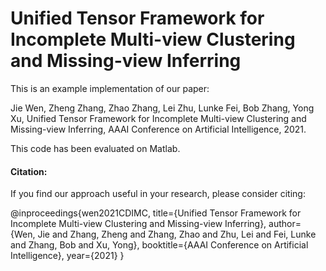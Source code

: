 # Unified Tensor Framework for Incomplete Multi-view Clustering and Missing-view Inferring
This is an example implementation of our paper:

Jie Wen, Zheng Zhang, Zhao Zhang, Lei Zhu, Lunke Fei, Bob Zhang, Yong Xu, Unified Tensor Framework for Incomplete Multi-view Clustering and Missing-view Inferring, AAAI Conference on Artificial Intelligence, 2021.

This code has been evaluated on Matlab.

#### Citation:

If you find our approach useful in your research, please consider citing:

@inproceedings{wen2021CDIMC,
  title={Unified Tensor Framework for Incomplete Multi-view Clustering and Missing-view Inferring},
  author={Wen, Jie and Zhang, Zheng and Zhang, Zhao and Zhu, Lei and Fei, Lunke and Zhang, Bob and Xu, Yong},
  booktitle={AAAI Conference on Artificial Intelligence},
  year={2021}
}

